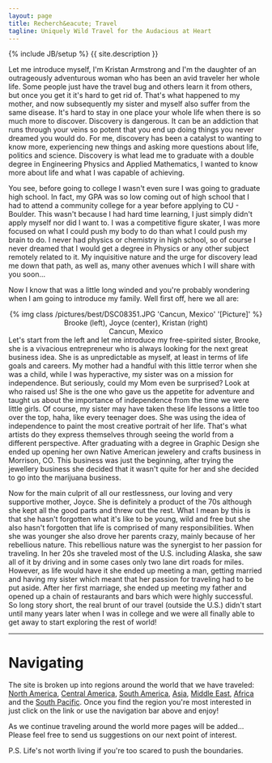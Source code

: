 ```yaml
---
layout: page
title: Recherch&eacute; Travel
tagline: Uniquely Wild Travel for the Audacious at Heart
---
```

{% include JB/setup %}
{{ site.description }}  

<!-- YOU CAN EDIT ANYTHING BELOW HERE -->
Let me introduce myself, I'm Kristan Armstrong and I'm the daughter of an outrageously adventurous woman who has been an avid traveler her whole life.  Some people just have the travel bug
and others learn it from others, but once you get it it's hard to get rid of.  That's what happened to my mother, and now subsequently my sister and myself also suffer from the same
disease. It's hard to stay in one place your whole life when there is so much more to discover.  Discovery is dangerous.  It can be an addiction that runs through your veins so potent that
you end up doing things you never dreamed you would do. For me, discovery has been a catalyst to wanting to know more, experiencing new things and asking more questions about life, politics
and science.  Discovery is what lead me to graduate with a double degree in Engineering Physics and Applied Mathematics, I wanted to know more about life and what I was capable of achieving.

You see, before going to college I wasn't even sure I was going to graduate high school.  In fact, my GPA was so low coming out of high school that I had to attend a community college for a
year before applying to CU - Boulder.  This wasn't because I had hard time learning, I just simply didn't apply myself nor did I want to.  I was a competitive figure skater, I was more focused
on what I could push my body to do than what I could push my brain to do.  I never had physics or chemistry in high school, so of course I never dreamed that I would get a degree in Physics or
any other subject remotely related to it.  My inquisitive nature and the urge for discovery lead me down that path, as well as, many other avenues which I will share with you soon...

<!--![Cancun, Mexico](/pictures/DSC08351.JPG)-->  

Now I know that was a little long winded and you're probably wondering when I am going to introduce my family.  Well first off, here we all are:

<!-- DO NOT TOUCH -->
<div><center>
{% img class /pictures/best/DSC08351.JPG 'Cancun, Mexico' '[Picture]' %}
</center></div>
<center> Brooke (left), Joyce (center),  Kristan (right)</center>
<center> Cancun, Mexico </center>
<!-- ADD IN MORE TEXT BELOW THIS LINE -->
Let's start from the left and let me introduce my free-spirited sister, Brooke, she is a vivacious entrepreneur who is always looking for the next great business idea.  She is as unpredictable
as myself, at least in terms of life goals and careers.  My mother had a handful with this little terror when she was a child, while I was hyperactive, my sister was on a mission for independence.
But seriously, could my Mom even be surprised?  Look at who raised us!  She is the one who gave us the appetite for adventure and taught us about the importance of independence from the time we
were little girls.  Of course, my sister may have taken these life lessons a little too over the top, haha, like every teenager does.  She was using the idea of independence to paint the most
creative portrait of her life.  That's what artists do they express themselves through seeing the world from a different perspective.  After graduating with a degree in Graphic Design she ended
up opening her own Native American jewelery and crafts business in Morrison, CO.  This business was just the beginning, after trying the jewellery business she decided that it wasn't quite for
her and she decided to go into the marijuana business.  

Now for the main culprit of all our restlessness, our loving and very supportive mother, Joyce.  She is definitely a product of the 70s although she kept all the good parts and threw out the rest.
What I mean by this is that she hasn't forgotten what it's like to be young, wild and free but she also hasn't forgotten that life is comprised of many responsibilities.  When she was younger she
also drove her parents crazy, mainly because of her rebellious nature.  This rebellious nature was the synergist to her passion for traveling.  In her 20s she traveled most of the U.S. including
Alaska, she saw all of it by driving and in some cases only two lane dirt roads for miles.  However, as life would have it she ended up meeting a man, getting married and having my sister which
meant that her passion for traveling had to be put aside.  After her first marriage, she ended up meeting my father and opened up a chain of restaurants and bars which were highly successful.
So long story short, the real brunt of our travel (outside the U.S.) didn't start until many years later when I was in college and we were all finally able to get away to start exploring the
rest of world!

<hr>
<h1> Navigating </h1>
The site is broken up into regions around the world that we have traveled: <a href="/north_america.html">North America</a>, <a href="/central_america">Central America</a>, <a href="/south_america.html">South America</a>, <a href="/asia.html">Asia</a>, <a href="/middle_east.html"> Middle East</a>, <a href="/africa.html" >Africa</a> and the <a href="/south_pacific.html">South Pacific</a>.  
Once you find the region you're most interested in just click on the link or use the navigation bar above and enjoy!

As we continue traveling around the world more pages will be added... Please feel free to send us suggestions on our next point of interest.

P.S.
Life's not worth living if you're too scared to push the boundaries.

